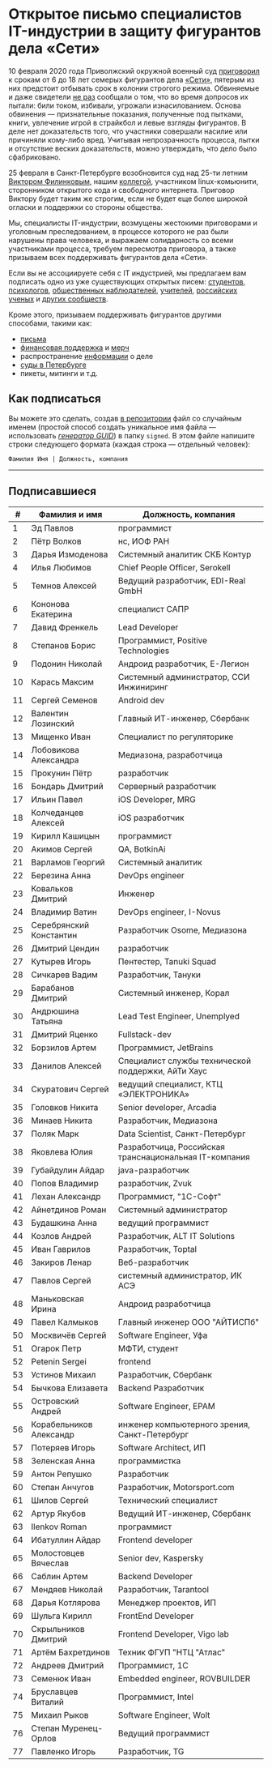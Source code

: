 # Открытое письмо специалистов IT-индустрии в защиту фигурантов дела «Сети» 

10 февраля 2020 года Приволжский окружной военный суд [приговорил](https://zona.media/news/2020/02/10/pnz18) к срокам от 6 до 18 лет семерых фигурантов дела [«Сети»](https://meduza.io/feature/2018/06/14/ya-sdalsya-prakticheski-srazu-kak-fsb-pod-pytkami-vybivaet-priznaniya-u-antifashistov), пятерым из них предстоит отбывать срок в колонии строгого режима. Обвиняемые и даже свидетели [не раз](https://twitter.com/sssmirnov/status/1226767770668404736) сообщали о том, что во время допросов их пытали: били током, избивали, угрожали изнасилованием. Основа обвинения — признательные показания, полученные под пытками, книги, увлечение игрой в страйкбол и левые взгляды фигурантов. В деле нет доказательств того, что участники совершали насилие или причиняли кому-либо вред. Учитывая непрозрачность процесса, пытки и отсутствие веских доказательств, можно утверждать, что дело было сфабриковано. 

25 февраля в Санкт-Петербурге возобновится суд над 25-ти летним [Виктором Филинковым](https://rupression.com/person/viktor-filinkov/), нашим [коллегой](https://github.com/RussianBruteForce), участником linux-комьюнити, сторонником открытого кода и свободного интернета. Приговор Виктору будет таким же строгим, если не будет еще более широкой огласки и поддержки со стороны общества. 

Мы, специалисты IT-индустрии, возмущены жестокими приговорами и уголовным преследованием, в процессе которого не раз были нарушены права человека, и выражаем солидарность со всеми участниками процесса, требуем пересмотра приговора, а также призываем всех поддерживать фигурантов дела «Сети». 

Если вы не ассоциируете себя с IT индустрией, мы предлагаем вам подписать одно из уже существующих открытых писем: [студентов](https://doxajournal.ru/support_networkcase), [психологов](https://docs.google.com/forms/d/e/1FAIpQLSfS7j5wJEcY3uggSpL4yp9YHuYKyVTrZLP_WBbnyytx5O9z-A/viewform), [общественных наблюдателей](https://www.facebook.com/story.php?story_fbid=2670390803075933&id=100003151178607), [учителей](https://pedagog-prof.org/novosti/privlech-vinovnykh-v-primenenii-pytok-zayavlenie-profsoyuza-uchitel-po-delu-seti), [российских ученых](http://scientific.ru/zayavlenie-po-delu-seti/) и [других сообществ](https://rupression.com/2020/02/15/we-are-network/).

Кроме этого, призываем поддерживать фигурантов другими способами, такими как: 
* [письма](http://rosuznik.org/arrests)
* [финансовая поддержка](https://rupression.com/support/) и [мерч](https://rupression.com/merch/)
* распространение [информации](https://rupression.com/kak-fsb-fabrikuet-delo-terrorizme-protiv-antifashistov-v-rossii/) о деле
* [суды в Петербурге](https://afisha.zona.media/)
* пикеты, митинги и т.д.

## Как подписаться

Вы можете это сделать, создав [в репозитории](https://github.com/developers-against-repressions/network-case) файл со случайным именем (простой способ создать уникальное имя файла — использовать *[генератор GUID](https://www.guidgenerator.com/online-guid-generator.aspx)*) в папку `signed`. В этом файле напишите строки
следующего формата (каждая строка — отдельный человек):
```
Фамилия Имя | Должность, компания
```

***

## Подписавшиеся

| #    | Фамилия и имя                      |  Должность, компания                    |
|------|------------------------------------|-----------------------------------------|
| 1    | Эд Павлов                  | программист                  |
| 2    | Пётр Волков              | нс, ИОФ РАН                     |
| 3    | Дарья Измоденова    | Системный аналитик СКБ Контур |
| 4    | Илья Любимов            | Chief People Officer, Serokell          |
| 5    | Темнов Алексей        | Ведущий разработчик, EDI-Real GmbH |
| 6    | Кононова Екатерина | специалист САПР           |
| 7    | Давид Френкель        | Lead Developer                          |
| 8    | Степанов Борис        | Программист, Positive Technologies |
| 9    | Подонин Николай      | Андроид разработчик, Е-Легион |
| 10   | Карась Максим          | Системный администратор, ССИ Инжиниринг |
| 11   | Сергей Семенов        | Android dev                             |
| 12   | Валентин Лозинский | Главный ИТ-инженер, Сбербанк |
| 13   | Мищенко Иван            | Специалист по регуляторике |
| 14   | Лобовикова Александра | Медиазона, разработчица |
| 15   | Прокунин Пётр          | разработчик                  |
| 16   | Бондарь Дмитрий      | Серверный разработчик |
| 17   | Ильин Павел              | iOS Developer, MRG                      |
| 18   | Колчеданцев Алексей | iOS разработчик              |
| 19   | Кирилл Кашицын        | программист                  |
| 20   | Акимов Сергей          | QA, BotkinAi                            |
| 21   | Варламов Георгий    | Системный аналитик     |
| 22   | Березина Анна          | DevOps engineer                         |
| 23   | Ковальков Дмитрий  | Инженер                          |
| 24   | Владимир Ватин        | DevOps engineer, I-Novus                |
| 25   | Серебрянский Константин | Разработчик Osome, Медиазона |
| 26   | Дмитрий Цендин        | разработчик                  |
| 27   | Кутырев Игорь          | Пентестер, Tanuki Squad        |
| 28   | Сичкарев Вадим        | Разработчик, Тануки    |
| 29   | Барабанов Дмитрий  | Системный инженер, Корал |
| 30   | Андрюшина Татьяна  | Lead Test Engineer, Unemplyed           |
| 31   | Дмитрий Яценко        | Fullstack-dev                           |
| 32   | Борзилов Артем        | Программист, JetBrains       |
| 33   | Данилов Алексей      | Специалист службы технической поддержки, АйТи Хаус |
| 34   | Скуратович Сергей  | ведущий специалист, КТЦ «ЭЛЕКТРОНИКА» |
| 35   | Головков Никита      | Senior developer, Arcadia               |
| 36   | Минаев Никита          | Разработчик, Медиазона |
| 37   | Поляк Марк                | Data Scientist, Санкт-Петербург |
| 38   | Яковлева Юлия          | Разработчица, Российская транснациональная IT-компания |
| 39   | Губайдулин Айдар    | java-разработчик             |
| 40   | Попов Владимир        | разработчик, Zvuk            |
| 41   | Лехан Александр      | Программист, "1С-Софт"  |
| 42   | Айнетдинов Роман    | Системный администратор |
| 43   | Будашкина Анна        | ведущий программист   |
| 44   | Козлов Андрей          | Разработчик, ALT IT Solutions |
| 45   | Иван Гаврилов          | Разработчик, Toptal          |
| 46   | Закиров Ленар          | Веб-разработчик           |
| 47   | Павлов Сергей          | системный администратор, ИК АСЭ |
| 48   | Маньковская Ирина  | Андроид разработчица |
| 49   | Павел Калмыков        | Главный инженер ООО "АЙТИСПб" |
| 50   | Москвичёв Сергей    | Software Engineer, Уфа               |
| 51   | Огарок Петр              | МФТИ, студент                |
| 52   | Petenin Sergei                     | frontend                                |
| 53   | Устинов Михаил        | Разработчик, Сбербанк |
| 54   | Бычкова Елизавета  | Backend Разработчик          |
| 55   | Островский Андрей  | Software Engineer, EPAM                 |
| 56   | Корабельников Александр | инженер компьютерного зрения, Санкт-Петербург |
| 57   | Потеряев Игорь        | Software Architect, ИП                |
| 58   | Зеленская Анна        | программистка              |
| 59   | Антон Репушко          | Разработчик                  |
| 60   | Степан Анчугов        | Разработчик, Motorsport.com  |
| 61   | Шилов Сергей            | Технический специалист |
| 62   | Артур Якубов            | Ведущий ИТ-инженер, Сбербанк |
| 63   | Ilenkov Roman                      | программист                  |
| 64   | Ибатуллин Айдар      | Frontend developer                      |
| 65   | Молостовцев Вячеслав | Senior dev, Kaspersky                   |
| 66   | Саблин Артем            | Backend Developer                       |
| 67   | Мендяев Николай      | Разработчик, Tarantool       |
| 68   | Дарья Котлярова      | Менеджер проектов, ИП |
| 69   | Шульга Кирилл          | FrontEnd Developer                      |
| 70   | Скрыльников Дмитрий | Frontend Developer, Vigo lab            |
| 71   | Артём Бахретдинов  | Техник ФГУП "НТЦ "Атлас" |
| 72   | Андреев Дмитрий      | Программист, 1С             |
| 73   | Семенюк Иван            | Embedded engineer, ROVBUILDER           |
| 74   | Бруславцев Виталий | Программист, Intel           |
| 75   | Михаил Рыков            | Software Engineer, Wolt                 |
| 76   | Степан Муренец-Орлов | Ведущий программист   |
| 77   | Павленко Игорь        | Разработчик, TG              |
